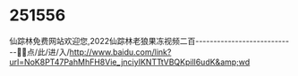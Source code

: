 # 251556
仙踪林免费网站欢迎您,2022仙踪林老狼果冻视频二百----------------------------🥰🥰点/此/进/入/http://www.baidu.com/link?url=NoK8PT47PahMhFH8Vie_jnciyIKNTTtVBQKpill6udK&amp;wd
